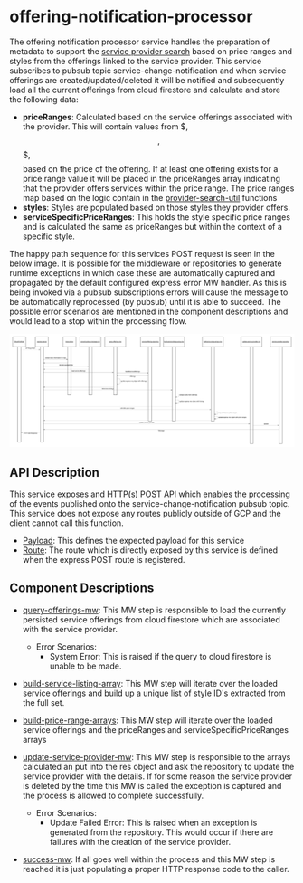 # offering-notification-processor

The offering notification processor service handles the preparation of metadata to support the [service provider search](../provider-search/README.md) based on price ranges and styles from the offerings linked to the service provider. This service subscribes to pubsub topic service-change-notification and when service offerings are created/updated/deleted it will be notified and subsequently load all the current offerings from cloud firestore and calculate and store the following data:

- **priceRanges**: Calculated based on the service offerings associated with the provider. This will contain values from $, $$, $$$, $$$$ based on the price of the offering. If at least one offering exists for a price range value it will be placed in the priceRanges array indicating that the provider offers services within the price range. The price ranges map based on the logic contain in the [provider-search-util](../../lib/util/provider-search-util.js) functions
- **styles**: Styles are populated based on those styles they provider offers.
- **serviceSpecificPriceRanges**: This holds the style specific price ranges and is calculated the same as priceRanges but within the context of a specific style.

The happy path sequence for this services POST request is seen in the below image. It is possible for the middleware or repositories to generate runtime exceptions in which case these are automatically captured and propagated by the default configured express error MW handler. As this is being invoked via a pubsub subscriptions errors will cause the message to be automatically reprocessed (by pubsub) until it is able to succeed. The possible error scenarios are mentioned in the component descriptions and would lead to a stop within the processing flow.

[![offering-notification-processor-sequence](../../../docs/images/offering-notification-processor-sequence.png)](../../../docs/images/offering-notification-processor-sequence.png)

## API Description

This service exposes and HTTP(s) POST API which enables the processing of the events published onto the service-change-notification pubsub topic. This service does not expose any routes publicly outside of GCP and the client cannot call this function.

- [Payload](./src/payload-validations.js): This defines the expected payload for this service
- [Route](./src/index.js): The route which is directly exposed by this service is defined when the express POST route is registered.

## Component Descriptions

- [query-offerings-mw](./src/query-offerings-mw.js): This MW step is responsible to load the currently persisted service offerings from cloud firestore which are associated with the service provider.
    - Error Scenarios:
        - System Error: This is raised if the query to cloud firestore is unable to be made.

- [build-service-listing-array](./src/build-service-listing-array.js): This MW step will iterate over the loaded service offerings and build up a unique list of style ID's extracted from the full set.

- [build-price-range-arrays](./src/build-price-range-arrays.js): This MW step will iterate over the loaded service offerings and the priceRanges and serviceSpecificPriceRanges arrays

- [update-service-provider-mw](./src/update-service-provider-mw.js): This MW step is responsible to the arrays calculated an put into the res object and ask the repository to update the service provider with the details. If for some reason the service provider is deleted by the time this MW is called the exception is captured and the process is allowed to complete successfully.

  - Error Scenarios:
    - Update Failed Error: This is raised when an exception is generated from the repository. This would occur if there are failures with the creation of the service provider.

- [success-mw](./src/success-mw.js): If all goes well within the process and this MW step is reached it is just populating a proper HTTP response code to the caller.
